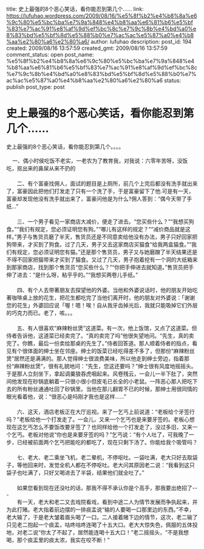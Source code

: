 title: 史上最强的8个恶心笑话，看你能忍到第几个……
link: https://lufuhao.wordpress.com/2009/08/16/%e5%8f%b2%e4%b8%8a%e6%9c%80%e5%bc%ba%e7%9a%848%e4%b8%aa%e6%81%b6%e5%bf%83%e7%ac%91%e8%af%9d%ef%bc%8c%e7%9c%8b%e4%bd%a0%e8%83%bd%e5%bf%8d%e5%88%b0%e7%ac%ac%e5%87%a0%e4%b8%aa%e2%80%a6%e2%80%a6/
author: lufuhao
description: 
post_id: 194
created: 2009/08/16 13:57:59
created_gmt: 2009/08/16 13:57:59
comment_status: open
post_name: %e5%8f%b2%e4%b8%8a%e6%9c%80%e5%bc%ba%e7%9a%848%e4%b8%aa%e6%81%b6%e5%bf%83%e7%ac%91%e8%af%9d%ef%bc%8c%e7%9c%8b%e4%bd%a0%e8%83%bd%e5%bf%8d%e5%88%b0%e7%ac%ac%e5%87%a0%e4%b8%aa%e2%80%a6%e2%80%a6
status: publish
post_type: post

# 史上最强的8个恶心笑话，看你能忍到第几个……

史上最强的8个恶心笑话，看你能忍到第几个。。。。  
      
    一、偶小时侯吃饭不老实，一老农为了教育我，对我说：六零年苦呀，没饭吃，抠出来的鼻屎从来不扔的   
　   
　　二、有个富豪找佣人，面试的题目是上厕所，前几个上完后都没有洗手就出来了，富豪因此把他们打发走了只有一个洗了手，于是富豪留下了他.可是有一天，富豪却发现他没有洗手就出来了，富豪问他是为什么?佣人答到：“偶今天带了手纸...”   
　   
　　三、一个男子看见一家商店大减价，便走了进去。“您买些什么？”“我想买狗食。”“我们有规定，您必须证明您有狗。”“哪儿有这样的规定？”“减价商品就是这样。”男子与售货员磨了半天，售货员还是不同意卖给他没有办法，男子只好回家把狗带来，才买到了狗食。过了几天，男子又去这家商店买猫食“给我两盒猫食。”“我们有规定，您必须证明您有猫。”还是那个售货员，男子又与她磨蹭了半天结果还是不得不回家把猫带来才买到了猫食。又过了几天，男子抱着挖有一个洞的大纸箱来到那家商店，找到那个售货员“您买些什么？”“你把手伸进去就知道。”售货员把手伸了进去：“是什么呀，粘乎乎的。”“我想买两卷儿手纸。”   
　   
　　四、有个人去带著朋友去探望他的外婆。当他和外婆说话时，他的朋友开始吃著咖啡桌上放的花生，把花生都吃完了当他们离开时，他的朋友对外婆说：「谢谢您的花生」外婆回应说「喔！嗯！唉！自从我牙齿掉光后，我就只能吸掉它们外层的巧克力而已。老了，咳。。。   
　   
　　五、有人很喜欢“麻辣粉丝煲”这道菜。有一次，他上饭馆，又点了这道菜。但侍者告诉他，这道菜已经卖完了。“真的卖完了吗”他很失望地问。“先生，真的卖完了。你瞧，最后一份卖给那桌的先生了。”侍者回答道。那人顺着侍者的指点，看见有个很体面的绅士坐在邻座。绅士的饭菜已经吃得差不多了，但那份“麻辣粉丝煲”居然还是满满的。那人觉得绅士很浪费美味，所以他走到绅士旁边，指着那份“麻辣粉丝煲”，很有礼貌地问：“先生，您这还要吗？”绅士很有风度地摇摇头。于是那人立刻坐下，拿起调羹狼吞虎咽起来。风卷残云，一会儿一半下肚了，突然间他发现在砂锅底躺着一只很小很小但皮毛已长全的小老鼠。一阵恶心那人把吃下去的所有粉丝通通吐回了砂锅里。当他在那儿翻胃不已的时候，那绅士用很同情的眼光看着他，说：“很恶心是吗刚才我也是这样……”   
　   
　　六、这天，酒店老板正在大厅巡视。来了一乞丐上前说道：“老板给个牙签行吗？”老板给他一个打发走了。一会儿，又来一个乞丐也是来要牙签的。老板心想现在这乞丐怎么不要饭改要牙签了？也同样给他一个打发走了，没过多旧，又来一个乞丐。老板对他说“你也是来要牙签的吗？”乞丐说：“有个人吐了，可我晚了一步，已经被前面两个乞丐把能吃的都吃了，现在只剩下汤了。你能给我个吸管吗？   
　   
　　七、老大、老二乘坐飞机，老二晕机，不停呕吐。一袋吐满，老大只好去取袋子，等他回来时，发觉全机人都在不停呕吐。老大问其原因老二说：“我看到这只袋子也吐满了，只好又喝进去了半袋，结果他们就全吐了。”   
　   
　　如果您看到现在还没吐的话，那我不得不承认你是个高手，那我要出绝招了---   
　　有一天，老大和老二又去戏院看戏，看到中途二人为情节发展而争执起来，并为此打赌。老大指着前边摆的一排痰盂说“输的人要喝一口那里边的东西。”不幸，老大输了，于是老大皱着眉头喝了一口。二人接着赌下边的情节，这次，老二输了只见老二抱起一个痰盂，咕咚咕咚连喝了十五大口。老大大惊失色，佩服的五体投地，对老二说“你太了不起了，居然能连喝十五大口！”老二摇摇头，“不是我想喝，那个痰盂里的痰太浓，我实在咬不断！”